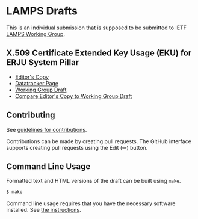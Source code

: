 # LAMPS Drafts

This is an individual submission that is supposed to be submitted to IETF [LAMPS Working Group](https://datatracker.ietf.org/wg/lamps/).

## X.509 Certificate Extended Key Usage (EKU) for ERJU System Pillar

* [Editor's Copy](https://HBrock.github.io/eu-rail-keyusages/#go.draft-brockhaus-lamps-eu-rail-keyusages.html)
* [Datatracker Page](https://datatracker.ietf.org/doc/draft-brockhaus-lamps-eu-rail-keyusages)
* [Working Group Draft](https://datatracker.ietf.org/doc/html/draft-brockhaus-lamps-eu-rail-keyusages)
* [Compare Editor's Copy to Working Group Draft](https://HBrock.github.io/eu-rail-keyusages/#go.draft-brockhaus-lamps-eu-rail-keyusages.diff)


## Contributing

See 
[guidelines for contributions](https://github.com/HBrock/eu-rail-keyusages/blob/main/CONTRIBUTING.md).

Contributions can be made by creating pull requests.
The GitHub interface supports creating pull requests using the Edit (✏) button.


## Command Line Usage

Formatted text and HTML versions of the draft can be built using `make`.

```sh
$ make
```

Command line usage requires that you have the necessary software installed.  See
[the instructions](https://github.com/martinthomson/i-d-template/blob/main/doc/SETUP.md).

